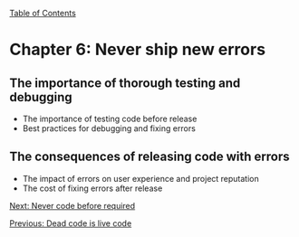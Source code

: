 [Table of Contents](README.md#table-of-Contents)

# Chapter 6: Never ship new errors
## The importance of thorough testing and debugging
- The importance of testing code before release
- Best practices for debugging and fixing errors

## The consequences of releasing code with errors
- The impact of errors on user experience and project reputation
- The cost of fixing errors after release

[Next: Never code before required](Never-code-before-required.md)

[Previous: Dead code is live code](Dead-code-is-live-code.md)
